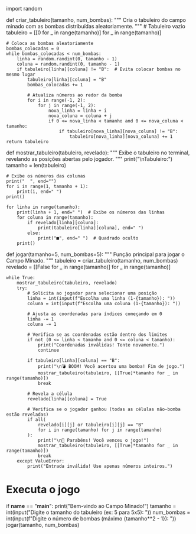 import random

def criar_tabuleiro(tamanho, num_bombas):
    """
    Cria o tabuleiro do campo minado com as bombas distribuídas aleatoriamente.
    """
    # Tabuleiro vazio
    tabuleiro = [[0 for _ in range(tamanho)] for _ in range(tamanho)]
    
    # Coloca as bombas aleatoriamente
    bombas_colocadas = 0
    while bombas_colocadas < num_bombas:
        linha = random.randint(0, tamanho - 1)
        coluna = random.randint(0, tamanho - 1)
        if tabuleiro[linha][coluna] != "B":  # Evita colocar bombas no mesmo lugar
            tabuleiro[linha][coluna] = "B"
            bombas_colocadas += 1
            
            # Atualiza números ao redor da bomba
            for i in range(-1, 2):
                for j in range(-1, 2):
                    nova_linha = linha + i
                    nova_coluna = coluna + j
                    if 0 <= nova_linha < tamanho and 0 <= nova_coluna < tamanho:
                        if tabuleiro[nova_linha][nova_coluna] != "B":
                            tabuleiro[nova_linha][nova_coluna] += 1
    return tabuleiro

def mostrar_tabuleiro(tabuleiro, revelado):
    """
    Exibe o tabuleiro no terminal, revelando as posições abertas pelo jogador.
    """
    print("\nTabuleiro:")
    tamanho = len(tabuleiro)
    
    # Exibe os números das colunas
    print("  ", end="")
    for i in range(1, tamanho + 1):
        print(i, end=" ")
    print()
    
    for linha in range(tamanho):
        print(linha + 1, end=" ")  # Exibe os números das linhas
        for coluna in range(tamanho):
            if revelado[linha][coluna]:
                print(tabuleiro[linha][coluna], end=" ")
            else:
                print("■", end=" ")  # Quadrado oculto
        print()

def jogar(tamanho=5, num_bombas=5):
    """
    Função principal para jogar o Campo Minado.
    """
    tabuleiro = criar_tabuleiro(tamanho, num_bombas)
    revelado = [[False for _ in range(tamanho)] for _ in range(tamanho)]
    
    while True:
        mostrar_tabuleiro(tabuleiro, revelado)
        try:
            # Solicita ao jogador para selecionar uma posição
            linha = int(input(f"Escolha uma linha (1-{tamanho}): "))
            coluna = int(input(f"Escolha uma coluna (1-{tamanho}): "))
            
            # Ajusta as coordenadas para índices começando em 0
            linha -= 1
            coluna -= 1
            
            # Verifica se as coordenadas estão dentro dos limites
            if not (0 <= linha < tamanho and 0 <= coluna < tamanho):
                print("Coordenadas inválidas! Tente novamente.")
                continue
            
            if tabuleiro[linha][coluna] == "B":
                print("\n💣 BOOM! Você acertou uma bomba! Fim de jogo.")
                mostrar_tabuleiro(tabuleiro, [[True]*tamanho for _ in range(tamanho)])
                break
            
            # Revela a célula
            revelado[linha][coluna] = True
            
            # Verifica se o jogador ganhou (todas as células não-bomba estão reveladas)
            if all(
                revelado[i][j] or tabuleiro[i][j] == "B"
                for i in range(tamanho) for j in range(tamanho)
            ):
                print("\n🎉 Parabéns! Você venceu o jogo!")
                mostrar_tabuleiro(tabuleiro, [[True]*tamanho for _ in range(tamanho)])
                break
        except ValueError:
            print("Entrada inválida! Use apenas números inteiros.")

# Executa o jogo
if __name__ == "__main__":
    print("Bem-vindo ao Campo Minado!")
    tamanho = int(input("Digite o tamanho do tabuleiro (ex: 5 para 5x5): "))
    num_bombas = int(input(f"Digite o número de bombas (máximo {tamanho**2 - 1}): "))
    jogar(tamanho, num_bombas)
